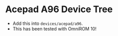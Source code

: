 # Acepad A96 Device Tree

* Add this into `devices/acepad/a96`.
* This has been tested with OmniROM 10!
